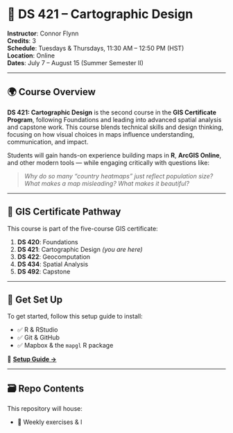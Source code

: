 # 🎨 DS 421 – Cartographic Design

**Instructor**: Connor Flynn  
**Credits**: 3  
**Schedule**: Tuesdays & Thursdays, 11:30 AM – 12:50 PM (HST)  
**Location**: Online  
**Dates**: July 7 – August 15 (Summer Semester II)

---

## 🌍 Course Overview

**DS 421: Cartographic Design** is the second course in the **GIS Certificate Program**, following Foundations and leading into advanced spatial analysis and capstone work. This course blends technical skills and design thinking, focusing on how visual choices in maps influence understanding, communication, and impact.

Students will gain hands-on experience building maps in **R**, **ArcGIS Online**, and other modern tools — while engaging critically with questions like:

> *Why do so many “country heatmaps” just reflect population size?  
> What makes a map misleading? What makes it beautiful?*

---

## 🧭 GIS Certificate Pathway

This course is part of the five-course GIS certificate:

1. **DS 420**: Foundations  
2. **DS 421**: Cartographic Design _(you are here)_  
3. **DS 422**: Geocomputation  
4. **DS 434**: Spatial Analysis  
5. **DS 492**: Capstone

---

## 🚀 Get Set Up

To get started, follow this setup guide to install:

- ✅ R & RStudio  
- ✅ Git & GitHub  
- ✅ Mapbox & the `mapgl` R package  

📘 [**Setup Guide →**](https://connorflynn.quarto.pub/getting-started-with-r-rstudio-and-github-for-ds421/)

---

## 🗃️ Repo Contents

This repository will house:

- 📁 Weekly exercises & l
